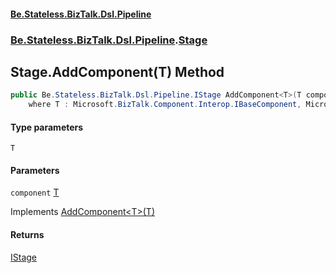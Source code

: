 #### [Be.Stateless.BizTalk.Dsl.Pipeline](README.md 'README')
### [Be.Stateless.BizTalk.Dsl.Pipeline](Be.Stateless.BizTalk.Dsl.Pipeline.md 'Be.Stateless.BizTalk.Dsl.Pipeline').[Stage](Stage.md 'Be.Stateless.BizTalk.Dsl.Pipeline.Stage')

## Stage.AddComponent<T>(T) Method

```csharp
public Be.Stateless.BizTalk.Dsl.Pipeline.IStage AddComponent<T>(T component)
    where T : Microsoft.BizTalk.Component.Interop.IBaseComponent, Microsoft.BizTalk.Component.Interop.IComponentUI, Microsoft.BizTalk.Component.Interop.IPersistPropertyBag;
```
#### Type parameters

<a name='Be.Stateless.BizTalk.Dsl.Pipeline.Stage.AddComponent_T_(T).T'></a>

`T`
#### Parameters

<a name='Be.Stateless.BizTalk.Dsl.Pipeline.Stage.AddComponent_T_(T).component'></a>

`component` [T](Stage.AddComponent_T_(T).md#Be.Stateless.BizTalk.Dsl.Pipeline.Stage.AddComponent_T_(T).T 'Be.Stateless.BizTalk.Dsl.Pipeline.Stage.AddComponent<T>(T).T')

Implements [AddComponent&lt;T&gt;(T)](IStage.AddComponent_T_(T).md 'Be.Stateless.BizTalk.Dsl.Pipeline.IStage.AddComponent<T>(T)')

#### Returns
[IStage](IStage.md 'Be.Stateless.BizTalk.Dsl.Pipeline.IStage')